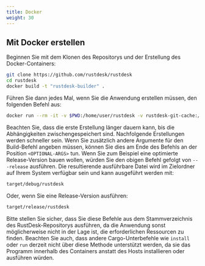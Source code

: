 ```yaml
---
title: Docker 
weight: 30
---
```



## Mit Docker erstellen

Beginnen Sie mit dem Klonen des Repositorys und der Erstellung des Docker-Containers:

```sh
git clone https://github.com/rustdesk/rustdesk
cd rustdesk
docker build -t "rustdesk-builder" .
```

Führen Sie dann jedes Mal, wenn Sie die Anwendung erstellen müssen, den folgenden Befehl aus:

```sh
docker run --rm -it -v $PWD:/home/user/rustdesk -v rustdesk-git-cache:/home/user/.cargo/git -v rustdesk-registry-cache:/home/user/.cargo/registry -e PUID="$(id -u)" -e PGID="$(id -g)" rustdesk-builder
```

Beachten Sie, dass die erste Erstellung länger dauern kann, bis die Abhängigkeiten zwischengespeichert sind. Nachfolgende Erstellungen werden schneller sein. Wenn Sie zusätzlich andere Argumente für den Build-Befehl angeben müssen, können Sie dies am Ende des Befehls an der Position `<OPTIONAL-ARGS>` tun. Wenn Sie zum Beispiel eine optimierte Release-Version bauen wollen, würden Sie den obigen Befehl gefolgt von `---release` ausführen. Die resultierende ausführbare Datei wird im Zielordner auf Ihrem System verfügbar sein und kann ausgeführt werden mit:

```sh
target/debug/rustdesk
```

Oder, wenn Sie eine Release-Version ausführen:

```sh
target/release/rustdesk
```

Bitte stellen Sie sicher, dass Sie diese Befehle aus dem Stammverzeichnis des RustDesk-Repositorys ausführen, da die Anwendung sonst möglicherweise nicht in der Lage ist, die erforderlichen Ressourcen zu finden. Beachten Sie auch, dass andere Cargo-Unterbefehle wie `install` oder `run` derzeit nicht über diese Methode unterstützt werden, da sie das Programm innerhalb des Containers anstatt des Hosts installieren oder ausführen würden.
